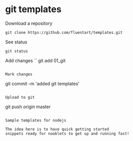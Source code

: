 # git templates

Download a repository
```
git clone https://github.com/fluentart/templates.git 
```

See status
```
git status
```

Add changes
``
git add 01_git
```

Mark changes
```
git commit -m 'added git templates'

```

Upload to git
```
git push origin master
```

Sample templates for nodejs

The idea here is to have quick getting started 
snippets ready for nooblets to get up and running fast!

